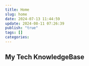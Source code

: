 ```yaml
---
title: Home
slug: home
date: 2024-07-13 11:44:59
update: 2024-08-11 07:26:39
publish: "true"
tags: []
categories: 
---
```

## My Tech KnowledgeBase